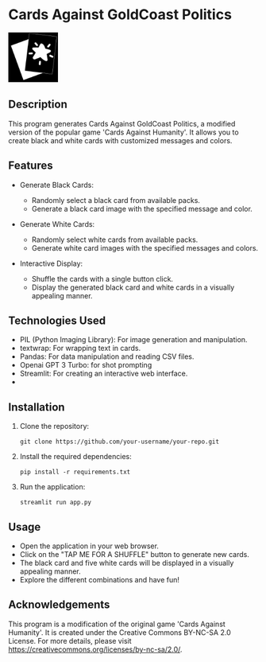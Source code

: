 # Cards Against GoldCoast Politics

<img src="Transparent_logo_black.png" alt="Image" width="100">

## Description

This program generates Cards Against GoldCoast Politics, a modified version of the popular game 'Cards Against Humanity'. It allows you to create black and white cards with customized messages and colors.

## Features

- Generate Black Cards:
  - Randomly select a black card from available packs.
  - Generate a black card image with the specified message and color.

- Generate White Cards:
  - Randomly select white cards from available packs.
  - Generate white card images with the specified messages and colors.

- Interactive Display:
  - Shuffle the cards with a single button click.
  - Display the generated black card and white cards in a visually appealing manner.

## Technologies Used

- PIL (Python Imaging Library): For image generation and manipulation.
- textwrap: For wrapping text in cards.
- Pandas: For data manipulation and reading CSV files.
- Openai GPT 3 Turbo: for shot prompting
- Streamlit: For creating an interactive web interface.
- 

## Installation

1. Clone the repository:
   ```shell
   git clone https://github.com/your-username/your-repo.git
2. Install the required dependencies:
   ```shell
   pip install -r requirements.txt
3. Run the application:
   ```shell
   streamlit run app.py

## Usage
- Open the application in your web browser.
- Click on the "TAP ME FOR A SHUFFLE" button to generate new cards.
- The black card and five white cards will be displayed in a visually appealing manner.
- Explore the different combinations and have fun!

## Acknowledgements
This program is a modification of the original game 'Cards Against Humanity'. It is created under the Creative Commons BY-NC-SA 2.0 License. For more details, please visit https://creativecommons.org/licenses/by-nc-sa/2.0/.
